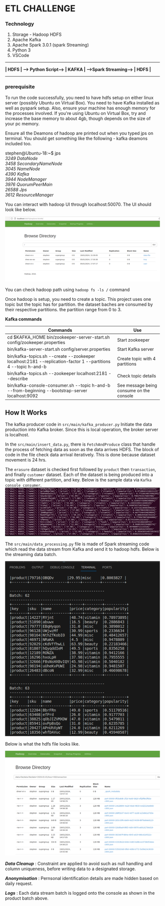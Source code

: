 # ETL CHALLENGE

### Technology

1. Storage - Hadoop HDFS
2. Apache Kafka
3. Apache Spark 3.0.1 (spark Streaming)
4. Python 3
5. VSCode



<hr>
<strong>| HDFS | --> Python Script--> | KAFKA | -->Spark Streaming--> | HDFS | </strong>
<hr>



### prerequisite
To run the code successfully, you need to have hdfs setup on either linux server (possibly Ubuntu on Virtual Box). You need to have Kafka installed as well as pyspark setup. Also, ensure your machine has enough memory for the processes involved. If you're using Ubuntu on Virtual Box, try and increase the base memory to about 4gb, though depends on the size of your pc memory.

Ensure all the Deamons of hadoop are printed out when you typed jps on terminal. You should get something like the following - kafka deamons included too.

stephen@Ubuntu-18:~$ jps  
_3249 DataNode_  
_3458 SecondaryNameNode_  
_3045 NameNode_  
_4390 Kafka_  
_3944 NodeManager_  
_3976 QuorumPeerMain_  
_26588 Jps_  
_3612 ResourceManager_

You can interact with hadoop UI through localhost:50070. The UI should look like below.

![alt hadoop ui](resources/img/hadoop_ui.png "hadoop_ui.png")

You can check hadoop path using ```hadoop fs -ls /``` command

Once hadoop is setup, you need to create a topic. This project uses one topic but the topic has for partition.
the dataset baches are consumed by their respective partitions. the partition range from 0 to 3.

**Kafka commands**

|Commands      |Use|
|--------------|---|
|cd $KAFKA_HOME bin/zookeeper-server-start.sh config/zookeeper.properties| Start zookeeper|
|bin/kafka-server-start.sh config/server.properties|Start Kafka server|
|bin/kafka-topics.sh --create --zookeeper localhost:2181 --replication-factor 1 --partitions 4 --topic h-and-b|Create topic with 4 partitions|
|bin/kafka-topics.sh --zookeeper localhost:2181 --describe|Check topic details|
|bin/kafka-console-consumer.sh --topic h-and-b --from-beginning --bootstrap-server localhost:9092|See message being consume on the console|


## How It Works
The kafka producer code in ``src/main/kafka_producer.py`` Initiate the data production into Kafka broker. Since this is local operation, the broker server is localhost.   

In the ``src/main/insert_data.py``, there is ``FetchAndProduce`` class that handle the process of fetching data as soon as the data arrives HDFS. The block of code in the file check data arrival iteratively. This is done because dataset movement is 24 hrs.   

The ``erasure`` dataset is checked first followed by ``product`` then ``transaction``, and finally ``customer`` dataset. Each of the dataset is being produced into a topic with different partition, and key. Below is the sample data via ``Kafka console consumer``.
![alt kafka consumer output](resources/img/kafka_consumer_output.png "kafka_consumer_output.png")   

The ``src/main/data_processing.py`` file is made of Spark streaming code which read the data stream from Kafka and send it to hadoop hdfs. Below is the streaming data batch.

![alt product batch](resources/img/product_batch.png "product_batch.png")   

Below is what the hdfs file looks like.

![alt hadoop file](resources/img/hadoop_transaction_file.png "transaction_data.png") 

***Data Cleanup*** : Constraint are applied to avoid such as null handling and column uniqueness, before writing data to a designated storage.   

***Anonymisation*** : Pernsonal identification details are made hidden based on daily request.   

***Logs*** : Each data stream batch is logged onto the console as shown in the product batch above.   


